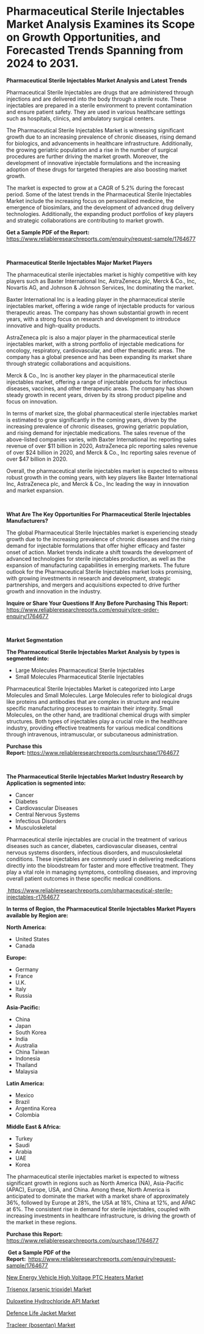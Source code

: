 <p><h1>Pharmaceutical Sterile Injectables Market Analysis Examines its Scope on Growth Opportunities, and Forecasted Trends Spanning from 2024 to 2031.</h1></p><p><strong>Pharmaceutical Sterile Injectables Market Analysis and Latest Trends</strong></p>
<p><p>Pharmaceutical Sterile Injectables are drugs that are administered through injections and are delivered into the body through a sterile route. These injectables are prepared in a sterile environment to prevent contamination and ensure patient safety. They are used in various healthcare settings such as hospitals, clinics, and ambulatory surgical centers.</p><p>The Pharmaceutical Sterile Injectables Market is witnessing significant growth due to an increasing prevalence of chronic diseases, rising demand for biologics, and advancements in healthcare infrastructure. Additionally, the growing geriatric population and a rise in the number of surgical procedures are further driving the market growth. Moreover, the development of innovative injectable formulations and the increasing adoption of these drugs for targeted therapies are also boosting market growth.</p><p>The market is expected to grow at a CAGR of 5.2% during the forecast period. Some of the latest trends in the Pharmaceutical Sterile Injectables Market include the increasing focus on personalized medicine, the emergence of biosimilars, and the development of advanced drug delivery technologies. Additionally, the expanding product portfolios of key players and strategic collaborations are contributing to market growth.</p></p>
<p><strong>Get a Sample PDF of the Report:&nbsp;</strong> <a href="https://www.reliableresearchreports.com/enquiry/request-sample/1764677">https://www.reliableresearchreports.com/enquiry/request-sample/1764677</a></p>
<p>&nbsp;</p>
<p><strong>Pharmaceutical Sterile Injectables Major Market Players</strong></p>
<p><p>The pharmaceutical sterile injectables market is highly competitive with key players such as Baxter International Inc, AstraZeneca plc, Merck & Co., Inc, Novartis AG, and Johnson & Johnson Services, Inc dominating the market. </p><p>Baxter International Inc is a leading player in the pharmaceutical sterile injectables market, offering a wide range of injectable products for various therapeutic areas. The company has shown substantial growth in recent years, with a strong focus on research and development to introduce innovative and high-quality products. </p><p>AstraZeneca plc is also a major player in the pharmaceutical sterile injectables market, with a strong portfolio of injectable medications for oncology, respiratory, cardiovascular, and other therapeutic areas. The company has a global presence and has been expanding its market share through strategic collaborations and acquisitions.</p><p>Merck & Co., Inc is another key player in the pharmaceutical sterile injectables market, offering a range of injectable products for infectious diseases, vaccines, and other therapeutic areas. The company has shown steady growth in recent years, driven by its strong product pipeline and focus on innovation.</p><p>In terms of market size, the global pharmaceutical sterile injectables market is estimated to grow significantly in the coming years, driven by the increasing prevalence of chronic diseases, growing geriatric population, and rising demand for injectable medications. The sales revenue of the above-listed companies varies, with Baxter International Inc reporting sales revenue of over $11 billion in 2020, AstraZeneca plc reporting sales revenue of over $24 billion in 2020, and Merck & Co., Inc reporting sales revenue of over $47 billion in 2020. </p><p>Overall, the pharmaceutical sterile injectables market is expected to witness robust growth in the coming years, with key players like Baxter International Inc, AstraZeneca plc, and Merck & Co., Inc leading the way in innovation and market expansion.</p></p>
<p>&nbsp;</p>
<p><strong>What Are The Key Opportunities For Pharmaceutical Sterile Injectables Manufacturers?</strong></p>
<p><p>The global Pharmaceutical Sterile Injectables market is experiencing steady growth due to the increasing prevalence of chronic diseases and the rising demand for injectable formulations that offer higher efficacy and faster onset of action. Market trends indicate a shift towards the development of advanced technologies for sterile injectables production, as well as the expansion of manufacturing capabilities in emerging markets. The future outlook for the Pharmaceutical Sterile Injectables market looks promising, with growing investments in research and development, strategic partnerships, and mergers and acquisitions expected to drive further growth and innovation in the industry.</p></p>
<p><strong>Inquire or Share Your Questions If Any Before Purchasing This Report:</strong> <a href="https://www.reliableresearchreports.com/enquiry/pre-order-enquiry/1764677">https://www.reliableresearchreports.com/enquiry/pre-order-enquiry/1764677</a></p>
<p>&nbsp;</p>
<p><strong>Market Segmentation</strong></p>
<p><strong>The Pharmaceutical Sterile Injectables Market Analysis by types is segmented into:</strong></p>
<p><ul><li>Large Molecules Pharmaceutical Sterile Injectables</li><li>Small Molecules Pharmaceutical Sterile Injectables</li></ul></p>
<p><p>Pharmaceutical Sterile Injectables Market is categorized into Large Molecules and Small Molecules. Large Molecules refer to biological drugs like proteins and antibodies that are complex in structure and require specific manufacturing processes to maintain their integrity. Small Molecules, on the other hand, are traditional chemical drugs with simpler structures. Both types of injectables play a crucial role in the healthcare industry, providing effective treatments for various medical conditions through intravenous, intramuscular, or subcutaneous administration.</p></p>
<p><strong>Purchase this Report:&nbsp;</strong><a href="https://www.reliableresearchreports.com/purchase/1764677">https://www.reliableresearchreports.com/purchase/1764677</a></p>
<p>&nbsp;</p>
<p><strong>The Pharmaceutical Sterile Injectables Market Industry Research by Application is segmented into:</strong></p>
<p><ul><li>Cancer</li><li>Diabetes</li><li>Cardiovascular Diseases</li><li>Central Nervous Systems</li><li>Infectious Disorders</li><li>Musculoskeletal</li></ul></p>
<p><p>Pharmaceutical sterile injectables are crucial in the treatment of various diseases such as cancer, diabetes, cardiovascular diseases, central nervous systems disorders, infectious disorders, and musculoskeletal conditions. These injectables are commonly used in delivering medications directly into the bloodstream for faster and more effective treatment. They play a vital role in managing symptoms, controlling diseases, and improving overall patient outcomes in these specific medical conditions.</p></p>
<p><a href="https://www.reliableresearchreports.com/pharmaceutical-sterile-injectables-r1764677">&nbsp;https://www.reliableresearchreports.com/pharmaceutical-sterile-injectables-r1764677</a></p>
<p><strong>In terms of Region, the Pharmaceutical Sterile Injectables Market Players available by Region are:</strong></p>
<p>
    <p> <strong> North America: </strong>
        <ul>
            <li>United States</li>
            <li>Canada</li>
        </ul>
        </p> 
    <p> <strong> Europe: </strong>
        <ul>
            <li>Germany</li>
            <li>France</li>
            <li>U.K.</li>
            <li>Italy</li>
            <li>Russia</li>
        </ul>
        </p> 
    <p> <strong> Asia-Pacific: </strong>
        <ul>
            <li>China</li>
            <li>Japan</li>
            <li>South Korea</li>
            <li>India</li>
            <li>Australia</li>
            <li>China Taiwan</li>
            <li>Indonesia</li>
            <li>Thailand</li>
            <li>Malaysia</li>
        </ul>
        </p> 
    <p> <strong> Latin America: </strong>
        <ul>
            <li>Mexico</li>
            <li>Brazil</li>
            <li>Argentina Korea</li>
            <li>Colombia</li>
        </ul>
        </p> 
    <p> <strong> Middle East & Africa: </strong>
        <ul>
            <li>Turkey</li>
            <li>Saudi</li>
            <li>Arabia</li>
            <li>UAE</li>
            <li>Korea</li>
        </ul>
    </p>
    </p>
<p><p>The pharmaceutical sterile injectables market is expected to witness significant growth in regions such as North America (NA), Asia-Pacific (APAC), Europe, USA, and China. Among these, North America is anticipated to dominate the market with a market share of approximately 36%, followed by Europe at 28%, the USA at 18%, China at 12%, and APAC at 6%. The consistent rise in demand for sterile injectables, coupled with increasing investments in healthcare infrastructure, is driving the growth of the market in these regions.</p></p>
<p><strong>Purchase this Report: </strong><a href="https://www.reliableresearchreports.com/purchase/1764677">https://www.reliableresearchreports.com/purchase/1764677</a></p>
<p>&nbsp;<strong>Get a Sample PDF of the Report:&nbsp;&nbsp;</strong><a href="https://www.reliableresearchreports.com/enquiry/request-sample/1764677">https://www.reliableresearchreports.com/enquiry/request-sample/1764677</a></p>
<p><strong></strong></p>
<p><p><a href="https://www.linkedin.com/pulse/new-energy-vehicle-high-voltage-ptc-heaters-market-zrwde">New Energy Vehicle High Voltage PTC Heaters Market</a></p><p><a href="https://github.com/DeonteStanton2023/Market-Research-Report-List-1/blob/main/trisenox-arsenic-trioxide-market.md">Trisenox (arsenic trioxide) Market</a></p><p><a href="https://issuu.com/reportprime-2/docs/duloxetine-hydrochloride-api-market-size-2030.pptx">Duloxetine Hydrochloride API Market</a></p><p><a href="https://www.linkedin.com/pulse/defence-life-jacket-market-outlook-industry-overview-forecast-awx9f">Defence Life Jacket Market</a></p><p><a href="https://github.com/Glendatilghmankmgz0rbhwpy/Market-Research-Report-List-2/blob/main/tracleer-bosentan-market.md">Tracleer (bosentan) Market</a></p></p>